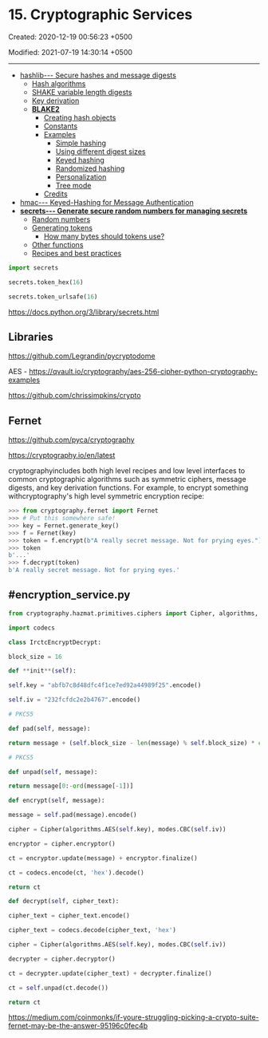 # 15. Cryptographic Services

Created: 2020-12-19 00:56:23 +0500

Modified: 2021-07-19 14:30:14 +0500

---

- [hashlib--- Secure hashes and message digests](https://docs.python.org/3/library/hashlib.html)
  - [Hash algorithms](https://docs.python.org/3/library/hashlib.html#hash-algorithms)
  - [SHAKE variable length digests](https://docs.python.org/3/library/hashlib.html#shake-variable-length-digests)
  - [Key derivation](https://docs.python.org/3/library/hashlib.html#key-derivation)
  - [**BLAKE2**](https://docs.python.org/3/library/hashlib.html#blake2)
    - [Creating hash objects](https://docs.python.org/3/library/hashlib.html#creating-hash-objects)
    - [Constants](https://docs.python.org/3/library/hashlib.html#constants)
    - [Examples](https://docs.python.org/3/library/hashlib.html#examples)
      - [Simple hashing](https://docs.python.org/3/library/hashlib.html#simple-hashing)
      - [Using different digest sizes](https://docs.python.org/3/library/hashlib.html#using-different-digest-sizes)
      - [Keyed hashing](https://docs.python.org/3/library/hashlib.html#keyed-hashing)
      - [Randomized hashing](https://docs.python.org/3/library/hashlib.html#randomized-hashing)
      - [Personalization](https://docs.python.org/3/library/hashlib.html#personalization)
      - [Tree mode](https://docs.python.org/3/library/hashlib.html#tree-mode)
    - [Credits](https://docs.python.org/3/library/hashlib.html#credits)
- [hmac--- Keyed-Hashing for Message Authentication](https://docs.python.org/3/library/hmac.html)
- [**secrets--- Generate secure random numbers for managing secrets**](https://docs.python.org/3/library/secrets.html)
  - [Random numbers](https://docs.python.org/3/library/secrets.html#random-numbers)
  - [Generating tokens](https://docs.python.org/3/library/secrets.html#generating-tokens)
    - [How many bytes should tokens use?](https://docs.python.org/3/library/secrets.html#how-many-bytes-should-tokens-use)
  - [Other functions](https://docs.python.org/3/library/secrets.html#other-functions)
  - [Recipes and best practices](https://docs.python.org/3/library/secrets.html#recipes-and-best-practices)

```python
import secrets

secrets.token_hex(16)

secrets.token_urlsafe(16)
```

<https://docs.python.org/3/library/secrets.html>

## Libraries

<https://github.com/Legrandin/pycryptodome>

AES - <https://qvault.io/cryptography/aes-256-cipher-python-cryptography-examples>

<https://github.com/chrissimpkins/crypto>

## Fernet

<https://github.com/pyca/cryptography>

<https://cryptography.io/en/latest>

cryptographyincludes both high level recipes and low level interfaces to common cryptographic algorithms such as symmetric ciphers, message digests, and key derivation functions. For example, to encrypt something withcryptography's high level symmetric encryption recipe:

```python
>>> from cryptography.fernet import Fernet
>>> # Put this somewhere safe!
>>> key = Fernet.generate_key()
>>> f = Fernet(key)
>>> token = f.encrypt(b"A really secret message. Not for prying eyes.")
>>> token
b'...'
>>> f.decrypt(token)
b'A really secret message. Not for prying eyes.'

```

## #encryption_service.py

```python
from cryptography.hazmat.primitives.ciphers import Cipher, algorithms, modes

import codecs

class IrctcEncryptDecrypt:

block_size = 16

def **init**(self):

self.key = "abfb7c8d48dfc4f1ce7ed92a44989f25".encode()

self.iv = "232fcfdc2e2b4767".encode()

# PKCS5

def pad(self, message):

return message + (self.block_size - len(message) % self.block_size) * chr(self.block_size - len(message) % self.block_size)

# PKCS5

def unpad(self, message):

return message[0:-ord(message[-1])]

def encrypt(self, message):

message = self.pad(message).encode()

cipher = Cipher(algorithms.AES(self.key), modes.CBC(self.iv))

encryptor = cipher.encryptor()

ct = encryptor.update(message) + encryptor.finalize()

ct = codecs.encode(ct, 'hex').decode()

return ct

def decrypt(self, cipher_text):

cipher_text = cipher_text.encode()

cipher_text = codecs.decode(cipher_text, 'hex')

cipher = Cipher(algorithms.AES(self.key), modes.CBC(self.iv))

decrypter = cipher.decryptor()

ct = decrypter.update(cipher_text) + decrypter.finalize()

ct = self.unpad(ct.decode())

return ct
```

<https://medium.com/coinmonks/if-youre-struggling-picking-a-crypto-suite-fernet-may-be-the-answer-95196c0fec4b>
